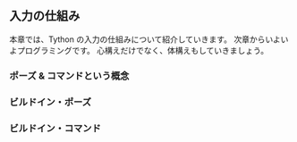 ## 入力の仕組み

本章では、Tython の入力の仕組みについて紹介していきます。
次章からいよいよプログラミングです。
心構えだけでなく、体構えもしていきましょう。

### ポーズ & コマンドという概念

### ビルドイン・ポーズ

### ビルドイン・コマンド
